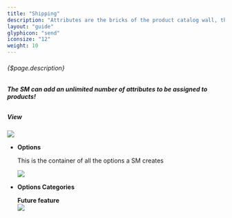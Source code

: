 ```yaml
---
title: "Shipping"
description: "Attributes are the bricks of the product catalog wall, the rings of the commerce chain. Adding specific properties to the product, means to makeup the product."
layout: "guide"
glyphicon: "send"
iconsize: "12"
weight: 10
---
```


###### {$page.description}

<h5>The SM can add an unlimited number of attributes to be assigned to products!</h5>

<article class="first-article" id="1">

## <h5>View</h5>

<img class="docs-img" src="/images/attributes2.jpg"/>


- <b>Options</b>

	This is the container of all the options a SM creates

	<img class="docs-img" src="/images/optionsContainer.png"/>

- <b>Options Categories</b>

	<div class="future-feature sidebar-icon icon-16-hammer">
		<b>Future feature</b>
	</div>

	<img class="docs-img" src="/images/underConstruction.jpg"/>

</article><br><br><br>